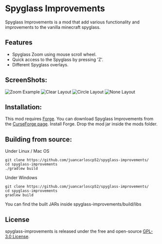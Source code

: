 # Spyglass Improvements
Spyglass Improvements is a mod that add various functionality and improvements to the vanilla minecraft spyglass.

## Features
- Spyglass Zoom using mouse scroll wheel.
- Quick access to the Spyglass by pressing 'Z'.
- Different Spyglass overlays.


## ScreenShots:
![Zoom Example](https://github.com/juancarloscp52/spyglass-improvements/blob/master/images/zoom.gif)
![Clear Layout](https://github.com/juancarloscp52/spyglass-improvements/blob/master/images/clear.png)
![Circle Layout](https://github.com/juancarloscp52/spyglass-improvements/blob/master/images/circle.png)
![None Layout](https://github.com/juancarloscp52/spyglass-improvements/blob/master/images/none.png)

## Installation:
This mod requires [Forge](https://files.minecraftforge.net/). You can download Spyglass Improvements from the [CurseForge page](https://www.curseforge.com/minecraft/mc-mods/spyglass-improvements).
Install Forge.
Drop the mod jar inside the mods folder.

## Building from source:
Under Linux / Mac OS
```shell script
git clone https://github.com/juancarloscp52/spyglass-improvements/
cd spyglass-improvements
./gradlew build
```
Under Windows
```shell script
git clone https://github.com/juancarloscp52/spyglass-improvements/
cd spyglass-improvements
gradlew build
```
You can find the built JARs inside spyglass-improvements/build/libs

## License
spyglass-improvements is released under the free and open-source [GPL-3.0 License](https://github.com/juancarloscp52/spyglass-improvements/blob/master/LICENSE).